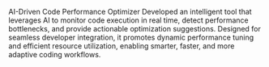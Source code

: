 AI-Driven Code Performance Optimizer
Developed an intelligent tool that leverages AI to monitor code execution in real time, detect performance bottlenecks, and provide actionable optimization suggestions. Designed for seamless developer integration, it promotes dynamic performance tuning and efficient resource utilization, enabling smarter, faster, and more adaptive coding workflows.
